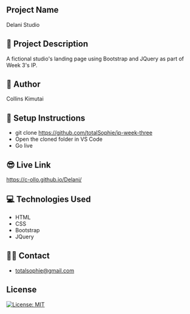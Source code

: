 ## Project Name

Delani Studio

## 🔭 Project Description

A fictional studio's landing page using Bootstrap and JQuery as part of Week 3's IP.

## 👷 Author
Collins Kimutai

## 🔨 Setup Instructions
- git clone https://github.com/totalSophie/ip-week-three
- Open the cloned folder in VS Code
- Go live

## 😎 Live Link
https://c-ollo.github.io/Delani/

## 💻 Technologies Used
- HTML
- CSS
- Bootstrap
- JQuery

## 👨‍💻 Contact
- totalsophie@gmail.com

## License
[![License: MIT](https://img.shields.io/badge/License-MIT-yellow.svg)](https://opensource.org/licenses/MIT)
